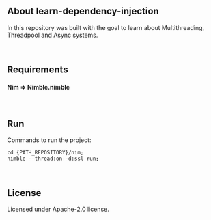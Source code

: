 ## About learn-dependency-injection

In this repository was built with the goal to learn about Multithreading, Threadpool and Async systems.

&nbsp;


## Requirements

#### Nim => Nimble.nimble

&nbsp;


## Run

Commands to run the project:

```
cd {PATH_REPOSITORY}/nim;
nimble --thread:on -d:ssl run;
```

&nbsp;


## License

Licensed under Apache-2.0 license.